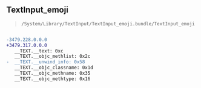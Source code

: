 ## TextInput_emoji

> `/System/Library/TextInput/TextInput_emoji.bundle/TextInput_emoji`

```diff

-3479.228.0.0.0
+3479.317.0.0.0
   __TEXT.__text: 0xc
   __TEXT.__objc_methlist: 0x2c
-  __TEXT.__unwind_info: 0x58
   __TEXT.__objc_classname: 0x1d
   __TEXT.__objc_methname: 0x35
   __TEXT.__objc_methtype: 0x16

```
